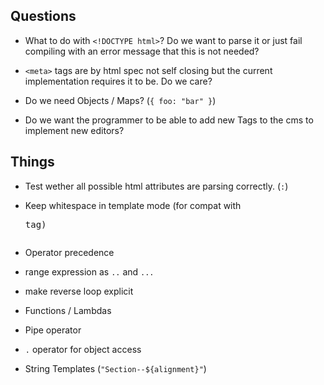 ## Questions

- What to do with `<!DOCTYPE html>`? Do we want to parse it or just fail compiling with an error message that this is
  not needed?

- `<meta>` tags are by html spec not self closing but the current implementation requires it to be. Do we care?

- Do we need Objects / Maps? (`{ foo: "bar" }`)

- Do we want the programmer to be able to add new Tags to the cms to implement new editors?

## Things

- Test wether all possible html attributes are parsing correctly. (`:`)

- Keep whitespace in template mode (for compat with <pre> tag)

- Operator precedence

- range expression as `..` and `...`

- make reverse loop explicit

- Functions / Lambdas

- Pipe operator

- `.` operator for object access

- String Templates (`"Section--${alignment}"`)
